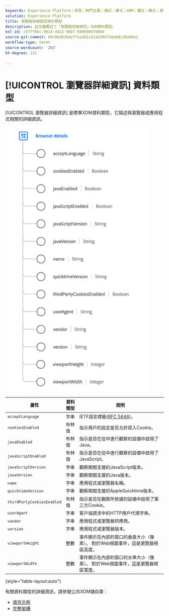 ```yaml
---
keywords: Experience Platform；首頁；熱門主題；模式；模式；XDM；欄位；模式；瀏覽器；瀏覽器詳細資訊；資料類型；資料類型；資料類型；
solution: Experience Platform
title: 瀏覽器詳細資訊資料類型
description: 此文檔概述了「瀏覽器詳細資訊」XDM資料類型。
exl-id: c67ff8bc-0614-4422-9bb7-689b98d7086d
source-git-commit: 60c0bd62b4effaa161c61ab304718ab8c20a06e1
workflow-type: tm+mt
source-wordcount: '263'
ht-degree: 11%

---
```


# [!UICONTROL 瀏覽器詳細資訊] 資料類型

[!UICONTROL 瀏覽器詳細資訊] 是標準XDM資料類型，它描述與瀏覽器或應用程式相關的詳細資訊。

<img src="../images/data-types/browser-details.png" width="450" /><br />

| 屬性 | 資料類型 | 說明 |
| --- | --- | --- |
| `acceptLanguage` | 字串 | IETF語言標籤([RFC 5646](https://tools.ietf.org/html/rfc5646))。 |
| `cookiesEnabled` | 布林值 | 指示用戶的設定是否允許寫入Cookie。 |
| `javaEnabled` | 布林值 | 指示是否在從中進行觀察的設備中啟用了Java。 |
| `javaScriptEnabled` | 布林值 | 指示是否在從中進行觀察的設備中啟用了JavaScript。 |
| `javaScriptVersion` | 字串 | 觀察期間支援的JavaScript版本。 |
| `javaVersion` | 字串 | 觀察期間支援的Java版本。 |
| `name` | 字串 | 應用程式或瀏覽器名稱。 |
| `quicktimeVersion` | 字串 | 觀察期間支援的AppleQuicktime版本。 |
| `thirdPartyCookiesEnabled` | 布林值 | 指示是否在觀察所依據的設備中啟用了第三方Cookie。 |
| `userAgent` | 字串 | 客戶端請求中的HTTP用戶代理字串。 |
| `vendor` | 字串 | 應用程式或瀏覽器供應商。 |
| `version` | 字串 | 應用程式或瀏覽器版本。 |
| `viewportHeight` | 整數 | 事件顯示在內部的窗口的垂直大小（像素）。 對於Web視圖事件，這是瀏覽器視區高度。 |
| `viewportWidth` | 整數 | 事件顯示在內部的窗口的水準大小（像素）。 對於Web視圖事件，這是瀏覽器視區寬度。 |

{style="table-layout:auto"}

有關資料類型的詳細資訊，請參閱公共XDM儲存庫：

* [填充示例](https://github.com/adobe/xdm/blob/master/components/datatypes/browserdetails.example.1.json)
* [完整架構](https://github.com/adobe/xdm/blob/master/components/datatypes/browserdetails.schema.json)
